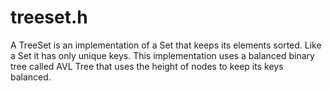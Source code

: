 # treeset.h

A TreeSet is an implementation of a Set that keeps its elements sorted. Like a Set it has only unique keys. This implementation uses a balanced binary tree called AVL Tree that uses the height of nodes to keep its keys balanced.
